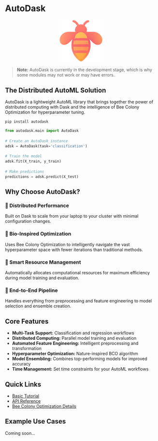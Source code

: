 # AutoDask

<div align="center">

<img title="AutoDask Logo" alt="AutoDask Logo" src="/img/logo.png" width="150">

</div>

> **Note:** AutoDask is currently in the development stage, which is why some modules may not work or may have errors.

## The Distributed AutoML Solution

AutoDask is a lightweight AutoML library that brings together the power of distributed computing with Dask and the intelligence of Bee Colony Optimization for hyperparameter tuning.

```commandline
pip install autodask
```

```python
from autodask.main import AutoDask

# Create an AutoDask instance
adsk = AutoDask(task='classification')

# Train the model
adsk.fit(X_train, y_train)

# Make predictions
predictions = adsk.predict(X_test)
```

## Why Choose AutoDask?

### 🚀 Distributed Performance
Built on Dask to scale from your laptop to your cluster with minimal configuration changes.

### 🐝 Bio-Inspired Optimization
Uses Bee Colony Optimization to intelligently navigate the vast hyperparameter space with fewer iterations than traditional methods.

### 🧠 Smart Resource Management
Automatically allocates computational resources for maximum efficiency during model training and evaluation.

### 🔄 End-to-End Pipeline
Handles everything from preprocessing and feature engineering to model selection and ensemble creation.

## Core Features

- **Multi-Task Support:** Classification and regression workflows
- **Distributed Computing:** Parallel model training and evaluation
- **Automated Feature Engineering:** Intelligent preprocessing and transformation
- **Hyperparameter Optimization:** Nature-inspired BCO algorithm
- **Model Ensembling:** Combines top-performing models for improved accuracy
- **Time Management:** Set time constraints for your AutoML workflows

## Quick Links

- [Basic Tutorial](./autodask/basic_usage.md)
- [API Reference](./autodask/main.md)
- [Bee Colony Optimization Details](./autodask/tuner.md)

## Example Use Cases

Coming soon...
